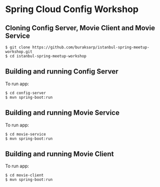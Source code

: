 Spring Cloud Config Workshop
=========================

Cloning Config Server, Movie Client and Movie Service
---------------------
    $ git clone https://github.com/buraksarp/istanbul-spring-meetup-workshop.git
    $ cd istanbul-spring-meetup-workshop

Building and running Config Server
----------------------
To run app:

    $ cd config-server
    $ mvn spring-boot:run
   

Building and running Movie Service
---------------------
To run app:

    $ cd movie-service
    $ mvn spring-boot:run

Building and running Movie Client
---------------------
To run app:

    $ cd movie-client
    $ mvn spring-boot:run

